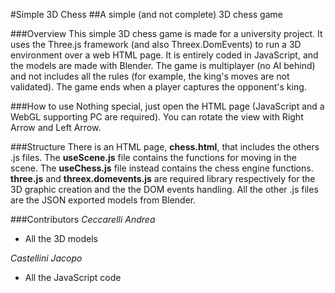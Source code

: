 #Simple 3D Chess
##A simple (and not complete) 3D chess game

###Overview
This simple 3D chess game is made for a university project. It uses the Three.js framework (and also Threex.DomEvents) to run a 3D environment over a web HTML page. It is entirely coded in JavaScript, and the models are made with Blender.
The game is multiplayer (no AI behind) and not includes all the rules (for example, the king's moves are not validated). The game ends when a player captures the opponent's king.

###How to use
Nothing special, just open the HTML page (JavaScript and a WebGL supporting PC are required). You can rotate the view with Right Arrow and Left Arrow.

###Structure
There is an HTML page, **chess.html**, that includes the others .js files.
The **useScene.js** file contains the functions for moving in the scene.
The **useChess.js** file instead contains the chess engine functions.
**three.js** and **threex.domevents.js** are required library respectively for the 3D graphic creation and the the DOM events handling.
All the other .js files are the JSON exported models from Blender.

###Contributors
*Ceccarelli Andrea*
+ All the 3D models

*Castellini Jacopo*
+ All the JavaScript code

